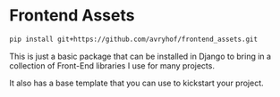 # Frontend Assets
```bash
pip install git+https://github.com/avryhof/frontend_assets.git
```

This is just a basic package that can be installed in Django to bring in a collection of Front-End libraries I use for many projects.

It also has a base template that you can use to kickstart your project.
